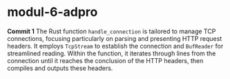 # modul-6-adpro

**Commit 1**
The Rust function `handle_connection` is tailored to manage TCP connections, focusing particularly on parsing and presenting HTTP request headers. It employs `TcpStream` to establish the connection and `BufReader` for streamlined reading. Within the function, it iterates through lines from the connection until it reaches the conclusion of the HTTP headers, then compiles and outputs these headers.